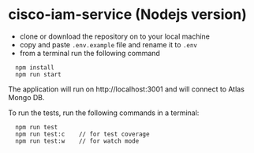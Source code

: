 # cisco-iam-service (Nodejs version)

- clone or download the repository on to your local machine
- copy and paste `.env.example` file and rename it to `.env`
- from a terminal run the following command
```
  npm install
  npm run start
```
The application will run on http://localhost:3001 and will connect to Atlas Mongo DB.

To run the tests, run the following commands in a terminal:
```
  npm run test
  npm run test:c    // for test coverage
  npm run test:w    // for watch mode
```

